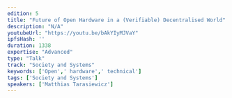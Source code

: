 ```yaml
---
edition: 5
title: "Future of Open Hardware in a (Verifiable) Decentralised World"
description: "N/A"
youtubeUrl: "https://youtu.be/bAkYIyMJVaY"
ipfsHash: ''
duration: 1338
expertise: "Advanced"
type: "Talk"
track: "Society and Systems"
keywords: ['Open',' hardware',' technical']
tags: ['Society and Systems']
speakers: ['Matthias Tarasiewicz']
---
```

